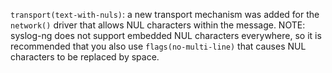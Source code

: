 `transport(text-with-nuls)`: a new transport mechanism was added for
the `network()` driver that allows NUL characters within the message. NOTE:
syslog-ng does not support embedded NUL characters everywhere, so it is
recommended that you also use `flags(no-multi-line)` that causes NUL
characters to be replaced by space.
